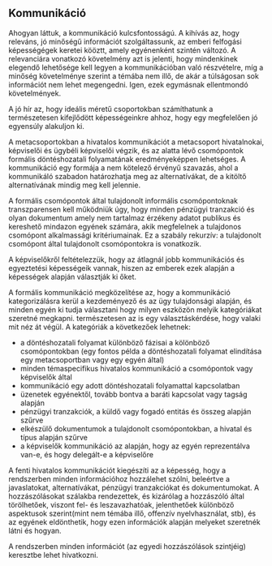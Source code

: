 ## Kommunikáció

Ahogyan láttuk, a kommunikáció kulcsfontosságú. A kihívás az, hogy releváns, jó minőségű információt szolgáltassunk, az emberi felfogási képességégek keretei kööztt, amely egyénenként szintén változó. A relevanciára vonatkozó követelmény azt is jelenti, hogy mindenkinek elegendő lehetősége kell legyen a kommunikációban való részvételre, míg a minőség követelménye szerint a témába nem illő, de akár a túlságosan sok információt nem lehet megengedni. Igen, ezek egymásnak ellentmondó követelmények.

A jó hír az, hogy ideális méretű csoportokban számíthatunk a természetesen kifejlődött képességeinkre ahhoz, hogy egy megfelelően jó egyensúly alakuljon ki.

A metacsoportokban a hivatalos kommunikációt a metacsoport hivatalnokai, képviselői és ügybéli képviselői végzik, és az alatta lévő csomópontok formális döntéshozatali folyamatának eredményeképpen lehetséges. A kommunikáció egy formája a nem kötelező érvényű szavazás, ahol a kommunikáló szabadon határozhatja meg az alternatívákat, de a kitöltő alternatívának mindig meg kell jelennie.

A formális csomópontok által tulajdonolt informális csomópontoknak transzparensen kell működniük úgy, hogy minden pénzügyi tranzakció és olyan dokumentum amely nem tartalmaz érzékeny adatot publikus és kereshető mindazon egyének számára, akik megfelelnek a tulajdonos csomópont alkalmassági kritériumainak. Ez a szabály rekurzív: a tulajdonolt csomópont által tulajdonolt csomópontokra is vonatkozik.

A képviselőkről feltételezzük, hogy az átlagnál jobb kommunikációs és egyeztetési képességeik vannak, hiszen az emberek ezek alapján a képességek alapján választják ki őket.

A formális kommunikáció megközelítése az, hogy a kommunikáció kategorizálásra kerül a kezdeményező és az ügy tulajdonsági alapján, és minden egyén ki tudja választani hogy milyen eszközön melyik kategóriákat szeretné megkapni. természetesen az is egy választáskérdése, hogy valaki mit néz át végül. A kategóriák a következőek lehetnek:

* a döntéshozatali folyamat különböző fázisai a kölönböző csomópontokban \(egy fontos példa a döntéshozatali folyamat elindítása egy metacsoportban vagy egy egyén által\)
* minden témaspecifikus hivatalos kommunikáció a csomópontok vagy képviselők által
* kommunikáció egy adott döntéshozatali folyamattal kapcsolatban
* üzenetek egyénektől, tovább bontva a baráti kapcsolat vagy tagság alapján
* pénzügyi tranzakciók, a küldő vagy fogadó entitás és összeg alapján szűrve
* elkészülő dokumentumok a tulajdonolt csomópontokban, a hivatal és típus alapján szűrve
* a képviselők kommunikáció az alapján, hogy az egyén reprezentálva van-e, és hogy delegált-e a képviselőre

A fenti hivatalos kommunikációt kiegészíti az a képesség, hogy a rendszerben minden információhoz hozzálehet szólni, beleértve a javaslatokat, alternatívákat, pénzügyi tranzakciókat és dokumentumokat. A hozzászólásokat szálakba rendezettek, és kizárólag a hozzászóló által törölhetőek, viszont fel- és leszavazhatóak, jelenthetőek különböző aspektusok szerint\(mint nem témába illő, offenzív nyelvhasználat, stb\), és az egyének eldönthetik, hogy ezen információk alapján melyeket szeretnék látni és hogyan.

A rendszerben minden információt \(az egyedi hozzászólások szintjéig\) keresztbe lehet hivatkozni.



